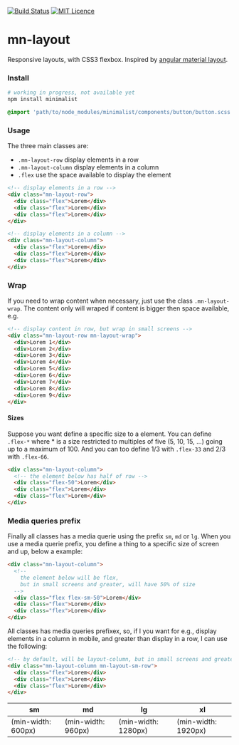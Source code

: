 [![Build Status](https://travis-ci.org/darlanmendonca/minimalist.svg?branch=master)](https://travis-ci.org/darlanmendonca/minimalist)
[![MIT Licence](https://badges.frapsoft.com/os/mit/mit.svg?v=103)](https://opensource.org/licenses/mit-license.php)

# mn-layout

Responsive layouts, with CSS3 flexbox. 
Inspired by [angular material layout](https://material.angularjs.org/latest/layout/introduction).

### Install

```sh
# working in progress, not available yet
npm install minimalist
```

```sass
@import 'path/to/node_modules/minimalist/components/button/button.scss';
```


### Usage

The three main classes are:

- `.mn-layout-row` display elements in a row
- `.mn-layout-column` display elements in a column
- `.flex` use the space available to display the element

```html
<!-- display elements in a row -->
<div class="mn-layout-row">
  <div class="flex">Lorem</div>
  <div class="flex">Lorem</div>
  <div class="flex">Lorem</div>
</div>
```

```html
<!-- display elements in a column -->
<div class="mn-layout-column">
  <div class="flex">Lorem</div>
  <div class="flex">Lorem</div>
  <div class="flex">Lorem</div>
</div>
```

### Wrap

If you need to wrap content when necessary, just use the class `.mn-layout-wrap`. The content only will wraped if content is bigger then space available, e.g.

```html
<!-- display content in row, but wrap in small screens -->
<div class="mn-layout-row mn-layout-wrap">
  <div>Lorem 1</div>
  <div>Lorem 2</div>
  <div>Lorem 3</div>
  <div>Lorem 4</div>
  <div>Lorem 5</div>
  <div>Lorem 6</div>
  <div>Lorem 7</div>
  <div>Lorem 8</div>
  <div>Lorem 9</div>
</div>
```

#### Sizes

Suppose you want define a specific size to a element. You can define `.flex-*` where * is a size restricted to multiples of five (5, 10, 15, ...) going up to a maximum of 100. And you can too define 1/3 with `.flex-33` and 2/3 with `.flex-66`.

```html
<div class="mn-layout-column">
  <!-- the element below has half of row -->
  <div class="flex-50">Lorem</div>
  <div class="flex">Lorem</div>
  <div class="flex">Lorem</div>
</div>
```

### Media queries prefix

Finally all classes has a media querie using the prefix `sm`, `md` or `lg`. When you use a media querie prefix, you define a thing to a specific size of screen and up, below a example: 

```html
<div class="mn-layout-column">
  <!-- 
    the element below will be flex, 
    but in small screens and greater, will have 50% of size 
  -->
  <div class="flex flex-sm-50">Lorem</div>
  <div class="flex">Lorem</div>
  <div class="flex">Lorem</div>
</div>
```

All classes has media queries prefixex, so, if I you want for e.g., display elements in a column in mobile, and greater than display in a row, I can use the following:

```html
<!-- by default, will be layout-column, but in small screens and greater, will be a row -->
<div class="mn-layout-column mn-layout-sm-row">
  <div class="flex">Lorem</div>
  <div class="flex">Lorem</div>
  <div class="flex">Lorem</div>
</div>
```

sm | md | lg | xl
------------ | ------------- | ------------- | -------------
(min-width: 600px) | (min-width: 960px) | (min-width: 1280px) | (min-width: 1920px)
